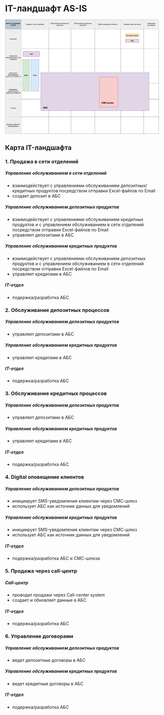 # IT-ландшафт AS-IS

![IT Landscape As-Is](it-landscape-as-is.png)

## Карта IT-ландшафта

### 1. Продажа в сети отделений

##### Управление обслуживанием в сети отделений

- взаимодействует с управлениями обслуживанием депозитных/кредитных продуктов посредством отправки Excel-файлов по Email
- создает депозит в АБС

##### Управление обслуживанием депозитных продуктов

- взаимодействует с управлениями обслуживанием кредитных продуктов и с управлением обслуживанием в сети отделений посредством отправки Excel-файлов по Email
- управляет депозитами в АБС

##### Управление обслуживанием кредитных продуктов

- взаимодействует с управлениями обслуживанием депозитных продуктов и с управлением обслуживанием в сети отделений посредством отправки Excel-файлов по Email
- управляет кредитами в АБС

##### IT-отдел

- подержка/разработка AБС

### 2. Обслуживание депозитных процессов

##### Управление обслуживанием депозитных продуктов

- управляет депозитами в АБС

##### Управление обслуживанием кредитных продуктов

- управляет кредитами в АБС

##### IT-отдел

- подержка/разработка AБС

### 3. Обслуживание кредитных процессов

##### Управление обслуживанием депозитных продуктов

- управляет депозитами в АБС

##### Управление обслуживанием кредитных продуктов

- управляет кредитами в АБС

##### IT-отдел

- подержка/разработка AБС

### 4. Digital оповещение клиентов

##### Управление обслуживанием депозитных продуктов

- инициирует SMS-уведомления клиентам через СМС-шлюз
- использует АБС как источник данных для уведомлений

##### Управление обслуживанием кредитных продуктов

- инициирует SMS-уведомления клиентам через СМС-шлюз
- использует АБС как источник данных для уведомлений

##### IT-отдел

- подержка/разработка AБС и СМС-шлюза

### 5. Продажа через call-центр

##### Call-центр

- проводит продажи через Call-center system
- создает и обновляет данные в АБС

##### IT-отдел

- подержка/разработка AБС

### 6. Управление договорами

##### Управление обслуживанием депозитных продуктов

- ведет депозитные договоры в АБС

##### Управление обслуживанием кредитных продуктов

- ведет кредитные договоры в АБС

##### IT-отдел

- подержка/разработка AБС
